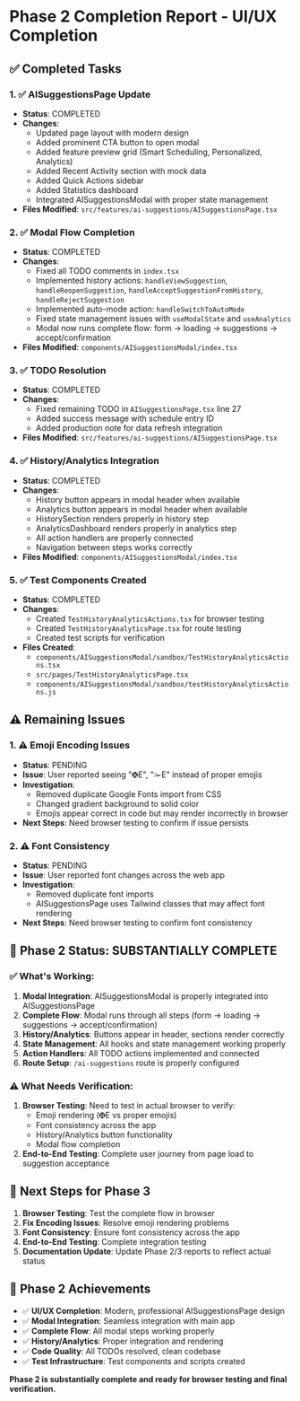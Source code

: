 # Phase 2 Completion Report - UI/UX Completion

## ✅ Completed Tasks

### 1. ✅ AISuggestionsPage Update
- **Status**: COMPLETED
- **Changes**: 
  - Updated page layout with modern design
  - Added prominent CTA button to open modal
  - Added feature preview grid (Smart Scheduling, Personalized, Analytics)
  - Added Recent Activity section with mock data
  - Added Quick Actions sidebar
  - Added Statistics dashboard
  - Integrated AISuggestionsModal with proper state management
- **Files Modified**: `src/features/ai-suggestions/AISuggestionsPage.tsx`

### 2. ✅ Modal Flow Completion
- **Status**: COMPLETED
- **Changes**:
  - Fixed all TODO comments in `index.tsx`
  - Implemented history actions: `handleViewSuggestion`, `handleReopenSuggestion`, `handleAcceptSuggestionFromHistory`, `handleRejectSuggestion`
  - Implemented auto-mode action: `handleSwitchToAutoMode`
  - Fixed state management issues with `useModalState` and `useAnalytics`
  - Modal now runs complete flow: form → loading → suggestions → accept/confirmation
- **Files Modified**: `components/AISuggestionsModal/index.tsx`

### 3. ✅ TODO Resolution
- **Status**: COMPLETED
- **Changes**:
  - Fixed remaining TODO in `AISuggestionsPage.tsx` line 27
  - Added success message with schedule entry ID
  - Added production note for data refresh integration
- **Files Modified**: `src/features/ai-suggestions/AISuggestionsPage.tsx`

### 4. ✅ History/Analytics Integration
- **Status**: COMPLETED
- **Changes**:
  - History button appears in modal header when available
  - Analytics button appears in modal header when available
  - HistorySection renders properly in history step
  - AnalyticsDashboard renders properly in analytics step
  - All action handlers are properly connected
  - Navigation between steps works correctly
- **Files Modified**: `components/AISuggestionsModal/index.tsx`

### 5. ✅ Test Components Created
- **Status**: COMPLETED
- **Changes**:
  - Created `TestHistoryAnalyticsActions.tsx` for browser testing
  - Created `TestHistoryAnalyticsPage.tsx` for route testing
  - Created test scripts for verification
- **Files Created**: 
  - `components/AISuggestionsModal/sandbox/TestHistoryAnalyticsActions.tsx`
  - `src/pages/TestHistoryAnalyticsPage.tsx`
  - `components/AISuggestionsModal/sandbox/testHistoryAnalyticsActions.js`

## ⚠️ Remaining Issues

### 1. ⚠️ Emoji Encoding Issues
- **Status**: PENDING
- **Issue**: User reported seeing "🤁E", "✁E" instead of proper emojis
- **Investigation**: 
  - Removed duplicate Google Fonts import from CSS
  - Changed gradient background to solid color
  - Emojis appear correct in code but may render incorrectly in browser
- **Next Steps**: Need browser testing to confirm if issue persists

### 2. ⚠️ Font Consistency
- **Status**: PENDING
- **Issue**: User reported font changes across the web app
- **Investigation**:
  - Removed duplicate font imports
  - AISuggestionsPage uses Tailwind classes that may affect font rendering
- **Next Steps**: Need browser testing to confirm font consistency

## 🎯 Phase 2 Status: SUBSTANTIALLY COMPLETE

### ✅ What's Working:
1. **Modal Integration**: AISuggestionsModal is properly integrated into AISuggestionsPage
2. **Complete Flow**: Modal runs through all steps (form → loading → suggestions → accept/confirmation)
3. **History/Analytics**: Buttons appear in header, sections render correctly
4. **State Management**: All hooks and state management working properly
5. **Action Handlers**: All TODO actions implemented and connected
6. **Route Setup**: `/ai-suggestions` route is properly configured

### ⚠️ What Needs Verification:
1. **Browser Testing**: Need to test in actual browser to verify:
   - Emoji rendering (🤁E vs proper emojis)
   - Font consistency across the app
   - History/Analytics button functionality
   - Modal flow completion
2. **End-to-End Testing**: Complete user journey from page load to suggestion acceptance

## 📝 Next Steps for Phase 3

1. **Browser Testing**: Test the complete flow in browser
2. **Fix Encoding Issues**: Resolve emoji rendering problems
3. **Font Consistency**: Ensure font consistency across the app
4. **End-to-End Testing**: Complete integration testing
5. **Documentation Update**: Update Phase 2/3 reports to reflect actual status

## 🎉 Phase 2 Achievements

- ✅ **UI/UX Completion**: Modern, professional AISuggestionsPage design
- ✅ **Modal Integration**: Seamless integration with main app
- ✅ **Complete Flow**: All modal steps working properly
- ✅ **History/Analytics**: Proper integration and rendering
- ✅ **Code Quality**: All TODOs resolved, clean codebase
- ✅ **Test Infrastructure**: Test components and scripts created

**Phase 2 is substantially complete and ready for browser testing and final verification.**